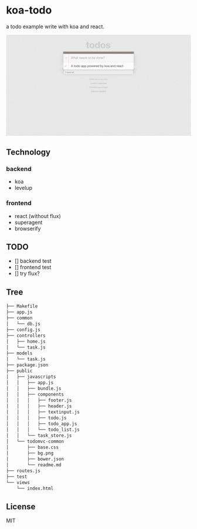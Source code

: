 koa-todo
========

a todo example write with koa and react.

![](snapshot.png)

## Technology

### backend

- koa
- levelup

### frontend

- react (without flux)
- superagent
- browserify

## TODO

- [] backend test
- [] frontend test
- [] try flux?

## Tree

```
├── Makefile
├── app.js
├── common
│   └── db.js
├── config.js
├── controllers
│   ├── home.js
│   └── task.js
├── models
│   └── task.js
├── package.json
├── public
│   ├── javascripts
│   │   ├── app.js
│   │   ├── bundle.js
│   │   ├── components
│   │   │   ├── footer.js
│   │   │   ├── header.js
│   │   │   ├── textinput.js
│   │   │   ├── todo.js
│   │   │   ├── todo_app.js
│   │   │   └── todo_list.js
│   │   └── task_store.js
│   └── todomvc-common
│       ├── base.css
│       ├── bg.png
│       ├── bower.json
│       └── readme.md
├── routes.js
├── test
└── views
    └── index.html
```

## License

MIT
